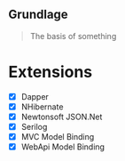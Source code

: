 Grundlage
---------

> The basis of something

Extensions
==========

- [x] Dapper
- [x] NHibernate
- [x] Newtonsoft JSON.Net
- [x] Serilog
- [x] MVC Model Binding
- [x] WebApi Model Binding
